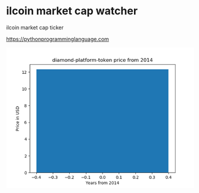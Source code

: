 # ilcoin market cap watcher 

ilcoin market cap ticker

https://pythonprogramminglanguage.com

<img src='chart.png'>
